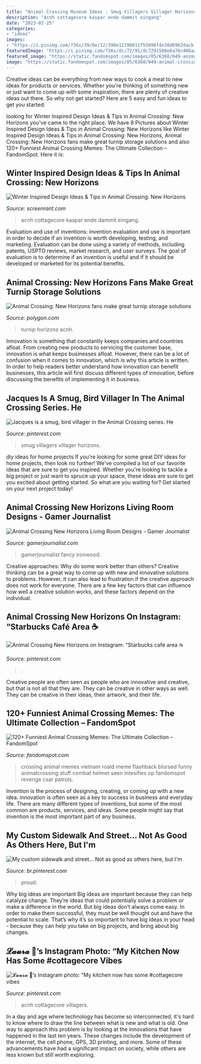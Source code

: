 ```yaml
---
title: "Animal Crossing Museum Ideas : Smug Villagers Villager Horizons"
description: "Acnh cottagecore kaspar ende dammit eingang"
date: "2023-02-25"
categories:
- "ideas"
images:
- "https://i.pinimg.com/736x/39/0e/12/390e12190811f55098f4e38d6962dacb.jpg"
featuredImage: "https://i.pinimg.com/736x/dc/72/91/dc7291508e6a76c406aacf1741b7b852.jpg"
featured_image: "https://static.fandomspot.com/images/05/6360/049-animal-crossing-meme.jpg"
image: "https://static.fandomspot.com/images/05/6360/049-animal-crossing-meme.jpg"
---
```



Creative ideas can be everything from new ways to cook a meal to new ideas for products or services. Whether you're thinking of something new or just want to come up with some inspiration, there are plenty of creative ideas out there. So why not get started? Here are 5 easy and fun ideas to get you started: 

	

		
looking for Winter Inspired Design Ideas &amp; Tips in Animal Crossing: New Horizons you've came to the right place. We have 8 Pictures about Winter Inspired Design Ideas &amp; Tips in Animal Crossing: New Horizons like Winter Inspired Design Ideas &amp; Tips in Animal Crossing: New Horizons, Animal Crossing: New Horizons fans make great turnip storage solutions and also 120+ Funniest Animal Crossing Memes: The Ultimate Collection – FandomSpot. Here it is:
		
    
## Winter Inspired Design Ideas &amp; Tips In Animal Crossing: New Horizons

<img loading=lazy src="https://static0.srcdn.com/wordpress/wp-content/uploads/2020/07/Animal-Crossing-New-Horizons-Winter-Themed-Island-entrance.jpg" onerror="this.onerror=null;this.src='https://tse2.mm.bing.net/th?id=OIP.vbLJ2wfFR4-KQRyLOJpliwHaDt&amp;pid=15.1';" alt="Winter Inspired Design Ideas &amp; Tips in Animal Crossing: New Horizons">

_Source: screenrant.com_

>acnh cottagecore kaspar ende dammit eingang. 

	

Evaluation and use of inventions:
invention evaluation and use is important in order to decide if an invention is worth developing, testing, and marketing. Evaluation can be done using a variety of methods, including patents, USPTO reviews, market research, and user surveys. The goal of evaluation is to determine if an invention is useful and if it should be developed or marketed for its potential benefits.

    
## Animal Crossing: New Horizons Fans Make Great Turnip Storage Solutions

<img loading=lazy src="https://cdn.vox-cdn.com/thumbor/p-NeGzClQWCn6RyVtvuWW2-Q7xc=/0x71:1800x1013/fit-in/1200x630/cdn.vox-cdn.com/uploads/chorus_asset/file/19873727/turnip.jpg" onerror="this.onerror=null;this.src='https://tse1.mm.bing.net/th?id=OIP.7fzDzLtfB1yNC8iRhsfauwHaD4&amp;pid=15.1';" alt="Animal Crossing: New Horizons fans make great turnip storage solutions">

_Source: polygon.com_

>turnip horizons acnh. 

	

Innovation is something that constantly keeps companies and countries afloat. From creating new products to servicing the customer base, innovation is what keeps businesses afloat. However, there can be a lot of confusion when it comes to innovation, which is why this article is written. In order to help readers better understand how innovation can benefit businesses, this article will first discuss different types of innovation, before discussing the benefits of implementing it in business.

    
## Jacques Is A Smug, Bird Villager In The Animal Crossing Series. He

<img loading=lazy src="https://i.pinimg.com/736x/6b/f6/65/6bf665f8e2f5c4f413fb90b498cb38e5.jpg" onerror="this.onerror=null;this.src='https://tse4.mm.bing.net/th?id=OIP.Wk2AV0rVqIYQFxOVGIsUNgAAAA&amp;pid=15.1';" alt="Jacques is a smug, bird villager in the Animal Crossing series. He">

_Source: pinterest.com_

>smug villagers villager horizons. 

	

diy ideas for home projects
If you're looking for some great DIY ideas for home projects, then look no further! We've compiled a list of our favorite ideas that are sure to get you inspired.
Whether you're looking to tackle a big project or just want to spruce up your space, these ideas are sure to get you excited about getting started. So what are you waiting for? Get started on your next project today!

    
## Animal Crossing New Horizons Living Room Designs - Gamer Journalist

<img loading=lazy src="https://cdn.gamerjournalist.com/primary/2020/05/Animal-Crossing-New-Horizons-Living-Room-Designs-6-1.jpg" onerror="this.onerror=null;this.src='https://tse1.mm.bing.net/th?id=OIP.6H6qtdXv6cG7bXg_eneaZAHaEK&amp;pid=15.1';" alt="Animal Crossing New Horizons Living Room Designs - Gamer Journalist">

_Source: gamerjournalist.com_

>gamerjournalist fancy ironwood. 

	

Creative approaches: Why do some work better than others?
Creative thinking can be a great way to come up with new and innovative solutions to problems. However, it can also lead to frustration if the creative approach does not work for everyone. There are a few key factors that can influence how well a creative solution works, and these factors depend on the individual.

    
## Animal Crossing New Horizons On Instagram: “Starbucks Café Area ☕️

<img loading=lazy src="https://i.pinimg.com/736x/39/0e/12/390e12190811f55098f4e38d6962dacb.jpg" onerror="this.onerror=null;this.src='https://tse3.mm.bing.net/th?id=OIP.gacFtNa92MqpfNGQ-nUWCgHaEK&amp;pid=15.1';" alt="Animal Crossing New Horizons on Instagram: “Starbucks café area ☕️">

_Source: pinterest.com_

>. 

	

Creative people are often seen as people who are innovative and creative, but that is not all that they are. They can be creative in other ways as well. They can be creative in their ideas, their artwork, and their life.

    
## 120+ Funniest Animal Crossing Memes: The Ultimate Collection – FandomSpot

<img loading=lazy src="https://static.fandomspot.com/images/05/6360/049-animal-crossing-meme.jpg" onerror="this.onerror=null;this.src='https://tse2.mm.bing.net/th?id=OIP.2FRUcVEp4dvUKFgzk1RSbQHaMh&amp;pid=15.1';" alt="120+ Funniest Animal Crossing Memes: The Ultimate Collection – FandomSpot">

_Source: fandomspot.com_

>crossing animal memes vietnam roald meme flashback blursed funny animalcrossing stuff combat helmet seen intesifies op fandomspot revenge csar patrols. 

	

Invention is the process of designing, creating, or coming up with a new idea. innovation is often seen as a key to success in business and everyday life. There are many different types of inventions, but some of the most common are products, services, and ideas. Some people might say that invention is the most important part of any business.

    
## My Custom Sidewalk And Street... Not As Good As Others Here, But I&#039;m

<img loading=lazy src="https://i.pinimg.com/736x/65/f4/ec/65f4ec63cefeb970b5658e4b4e1be574.jpg" onerror="this.onerror=null;this.src='https://tse4.mm.bing.net/th?id=OIP.Dg7J56PAdb1a1Y6tQlv7OgHaEK&amp;pid=15.1';" alt="My custom sidewalk and street... Not as good as others here, but I&#039;m">

_Source: br.pinterest.com_

>proud. 

	

Why big ideas are important
Big ideas are important because they can help catalyze change. They’re ideas that could potentially solve a problem or make a difference in the world. But big ideas don’t always come easy. In order to make them successful, they must be well thought out and have the potential to scale.
That’s why it’s so important to have big ideas in your head - because they can help you take on big projects, and bring about big changes.

    
## 𝓛𝓪𝓾𝓻𝓪 🌿’s Instagram Photo: “My Kitchen Now Has Some #cottagecore Vibes

<img loading=lazy src="https://i.pinimg.com/736x/dc/72/91/dc7291508e6a76c406aacf1741b7b852.jpg" onerror="this.onerror=null;this.src='https://tse3.mm.bing.net/th?id=OIP.LDAa-vSv3K7XpPF_-SGAhAHaEK&amp;pid=15.1';" alt="𝓛𝓪𝓾𝓻𝓪 🌿’s Instagram photo: “My kitchen now has some #cottagecore vibes">

_Source: pinterest.com_

>acnh cottagecore villagers. 

	

In a day and age where technology has become so interconnected, it's hard to know where to draw the line between what is new and what is old. One way to approach this problem is by looking at the innovations that have happened in the last ten years. These changes include the development of the internet, the cell phone, GPS, 3D printing, and more. Some of these advancements have had a significant impact on society, while others are less known but still worth exploring.

